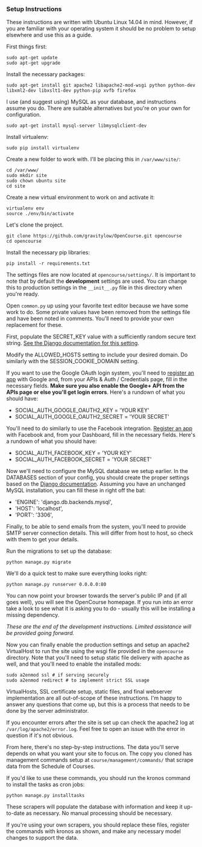 ### Setup Instructions

These instructions are written with Ubuntu Linux 14.04 in mind. However, if you
are familiar with your operating system it should be no problem to setup elsewhere
and use this as a guide.

First things first:

    sudo apt-get update
    sudo apt-get upgrade

Install the necessary packages:

    sudo apt-get install git apache2 libapache2-mod-wsgi python python-dev libxml2-dev libxslt1-dev python-pip xvfb firefox

I use (and suggest using) MySQL as your database, and instructions assume you do.
There are suitable alternatives but you're on your own for configuration.

    sudo apt-get install mysql-server libmysqlclient-dev

Install virtualenv:

    sudo pip install virtualenv

Create a new folder to work with. I'll be placing this in ```/var/www/site/```:

    cd /var/www/
    sudo mkdir site
    sudo chown ubuntu site
    cd site

Create a new virtual environment to work on and activate it:

    virtualenv env
    source ./env/bin/activate

Let's clone the project.

    git clone https://github.com/gravitylow/OpenCourse.git opencourse
    cd opencourse

Install the necessary pip libraries:

    pip install -r requirements.txt

The settings files are now located at ```opencourse/settings/```. It is important to note that by default the **development** settings are used. You can change this to production settings in the ```__init__.py``` file in this directory when you're ready.

Open ```common.py``` up using your favorite text editor because we have some work to do. Some private values have been removed from the settings file and have been noted in comments. You'll need to provide your own replacement for these.

First, populate the SECRET_KEY value with a sufficiently random secure text string. [See the Django documentation for this setting](https://docs.djangoproject.com/en/1.8/ref/settings/#secret-key).

Modify the ALLOWED_HOSTS setting to include your desired domain. Do similarly with the SESSION_COOKIE_DOMAIN setting.

If you want to use the Google OAuth login system, you'll need to [register an app](https://console.developers.google.com/project) with Google and, from your APIs & Auth / Credentials page, fill in the necessary fields. **Make sure you also enable the Google+ API from the APIs page or else you'll get login errors**. Here's a rundown of what you should have:

* SOCIAL_AUTH_GOOGLE_OAUTH2_KEY = 'YOUR KEY'
* SOCIAL_AUTH_GOOGLE_OAUTH2_SECRET = 'YOUR SECRET'

You'll need to do similarly to use the Facebook integration. [Register an app](https://developers.facebook.com/apps/) with Facebook and, from your Dashboard, fill in the necessary fields. Here's a rundown of what you should have:

* SOCIAL_AUTH_FACEBOOK_KEY = 'YOUR KEY'
* SOCIAL_AUTH_FACEBOOK_SECRET = 'YOUR SECRET'

Now we'll need to configure the MySQL database we setup earlier. In the DATABASES section of your config, you should create the proper settings based on the [Django documentation](https://docs.djangoproject.com/en/1.8/ref/settings/#databases). Assuming you have an unchanged MySQL installation, you can fill these in right off the bat:

* 'ENGINE': 'django.db.backends.mysql',
* 'HOST': 'localhost',
* 'PORT': '3306',

Finally, to be able to send emails from the system, you'll need to provide SMTP server connection details. This will differ from host to host, so check with them to get your details.

Run the migrations to set up the database:

    python manage.py migrate

We'll do a quick test to make sure everything looks right:

    python manage.py runserver 0.0.0.0:80

You can now point your browser towards the server's public IP and (if all goes well), you will see the OpenCourse homepage. If you run into an error take a look to see what it is asking you to do - usually this will be installing a missing dependency.

*These are the end of the development instructions. Limited assistance will be provided going forward.*

Now you can finally enable the production settings and setup an apache2 VirtualHost to run the site using the wsgi file
provided in the ```opencourse``` directory. Note that you'll need to setup static file delivery with apache as well, and that
you'll need to enable the installed mods:

    sudo a2enmod ssl # if serving securely
    sudo a2enmod redirect # to implement strict SSL usage

VirtualHosts, SSL certificate setup, static files, and final webserver implementation are all out-of-scope of these instructions.
I'm happy to answer any questions that come up, but this is a process that needs to be done by the server administrator.

If you encounter errors after the site is set up can check the apache2 log at ```/var/log/apache2/error.log```. Feel free to open an issue with the error in question if it's not obvious.

From here, there's no step-by-step instructions. The data you'll serve depends on what you want your site to focus on. The copy you cloned has management commands setup at ```course/management/commands/``` that scrape data from the Schedule of Courses.

If you'd like to use these commands, you should run the kronos command to install the tasks as cron jobs:

    python manage.py installtasks

These scrapers will populate the database with information and keep it up-to-date as necessary. No manual processing should be necessary.

If you're using your own scrapers, you should replace these files, register the commands with kronos as shown, and make any necessary model changes to support the data.
